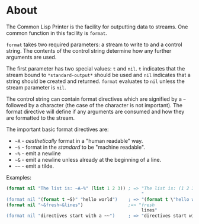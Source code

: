 # About

The Common Lisp Printer is the facility for outputting data to streams. One common function in this facility is `format`.

`format` takes two required parameters: a stream to write to and a control string. The contents of the control string determine how any further arguments are used.

The first parameter has two special values: `t` and `nil`. `t` indicates that the stream bound to `*standard-output*` should be used and `nil` indicates that a string should be created and returned. `format` evaluates to `nil` unless the stream parameter is `nil`.

The control string can contain format directives which are signified by a `~` followed by a character (the case of the character is not important). The format directive will define if any arguments are consumed and how they are formatted to the stream.

The important basic format directives are:

* `~A` - _aesthetically_ format in a "human readable" way.
* `~S` - format in the _standard_ to be "machine readable".
* `~%` - emit a newline
* `~&` - emit a newline unless already at the beginning of a line.
* `~~` - emit a tilde.

Examples:

```lisp
(format nil "The list is: ~A~%" (list 1 2 3)) ; => "The list is: (1 2 3)
                                                   "
(format nil "(format t ~S)" "hello world")    ; => "(format t \"hello world\""
(format nil "~&fresh~&lines")                 ;=> "fresh
                                                   lines"
(format nil "directives start with a ~~")     ; => "directives start with a ~"
```
